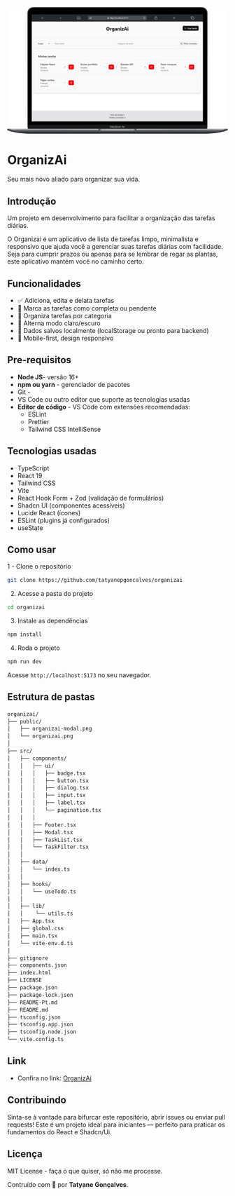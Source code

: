 ![](./public/organizai.png)
# OrganizAi
Seu mais novo aliado para organizar sua vida.

## Introdução
Um projeto em desenvolvimento para facilitar a organização das tarefas diárias.

O Organizai é um aplicativo de lista de tarefas limpo, minimalista e responsivo que ajuda você a gerenciar suas tarefas diárias com facilidade. Seja para cumprir prazos ou apenas para se lembrar de regar as plantas, este aplicativo mantém você no caminho certo.

## Funcionalidades
- ✅ Adiciona, edita e delata tarefas
- 📅 Marca as tarefas como completa ou pendente
- 📂 Organiza tarefas por categoria 
- 🌙 Alterna modo claro/escuro
- 🔄 Dados salvos localmente (localStorage ou pronto para backend)
- 📱 Mobile-first, design responsivo

## Pre-requisitos
- **Node JS**- versão 16+
- **npm ou yarn** - gerenciador de pacotes
- Git - 
- VS Code ou outro editor que suporte as tecnologias usadas
- **Editor de código** - VS Code com extensões recomendadas:
  - ESLint
  - Prettier
  - Tailwind CSS IntelliSense

## Tecnologias usadas
- TypeScript
- React 19
- Tailwind CSS
- Vite
- React Hook Form + Zod (validação de formulários)
- Shadcn UI (componentes acessíveis)
- Lucide React (ícones)
- ESLint (plugins já configurados)
- useState

## Como usar

1 - Clone o repositório
```bash
git clone https://github.com/tatyanepgoncalves/organizai
```

2. Acesse a pasta do projeto
```bash
cd organizai
```

3. Instale as dependências
```bash
npm install
```

4. Roda o projeto
```bash
npm run dev
```

Acesse `http://localhost:5173` no seu navegador.

## Estrutura de pastas
```bash
organizai/
├── public/
│   ├── organizai-modal.png
│   └── organizai.png
│  
├── src/
│   ├── components/
│   │   ├── ui/
│   │   │   ├── badge.tsx
│   │   │   ├── button.tsx
│   │   │   ├── dialog.tsx
│   │   │   ├── input.tsx
│   │   │   ├── label.tsx
│   │   │   └── pagination.tsx
│   │   │ 
│   │   ├── Footer.tsx
│   │   ├── Modal.tsx
│   │   ├── TaskList.tsx
│   │   └── TaskFilter.tsx
│   │   
│   ├── data/
│   │   └── index.ts
│   │   
│   ├── hooks/
│   │   └── useTodo.ts
│   │   
│   ├── lib/
│   │    └── utils.ts
│   ├── App.tsx
│   ├── global.css
│   ├── main.tsx
│   └── vite-env.d.ts
│   
├── gitignore
├── components.json
├── index.html
├── LICENSE
├── package.json
├── package-lock.json
├── README-Pt.md
├── README.md
├── tsconfig.json
├── tsconfig.app.json
├── tsconfig.node.json
└── vite.config.ts
```

## Link
- Confira no link: [OrganizAi](https://organizai.vercel.app/)


## Contribuindo
Sinta-se à vontade para bifurcar este repositório, abrir issues ou enviar pull requests!
Este é um projeto ideal para iniciantes — perfeito para praticar os fundamentos do React e Shadcn/Ui.

## Licença
MIT License - faça o que quiser, só não me processe.

Contruído com 💜 por **Tatyane Gonçalves**.